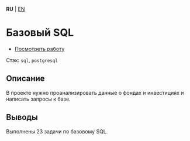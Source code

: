 **RU** | [EN](README.md)

# Базовый SQL

- [Посмотреть работу](sql_basic_ru.md)

Стэк: `sql`, `postgresql`

## Описание

В проекте нужно проанализировать данные о фондах и инвестициях и написать запросы к базе.

## Выводы

Выполнены 23 задачи по базовому SQL.